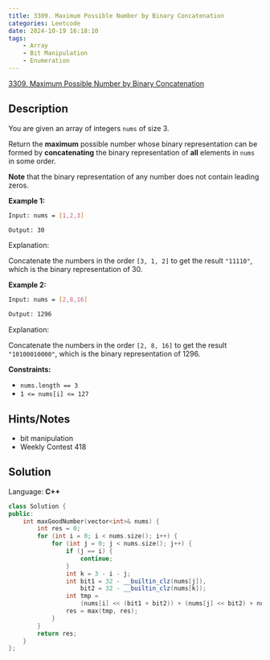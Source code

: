 ```yaml
---
title: 3309. Maximum Possible Number by Binary Concatenation
categories: Leetcode
date: 2024-10-19 16:18:10
tags:
    - Array
    - Bit Manipulation
    - Enumeration
---
```


[3309. Maximum Possible Number by Binary Concatenation](https://leetcode.com/problems/maximum-possible-number-by-binary-concatenation/description/)

## Description

You are given an array of integers `nums` of size 3.

Return the **maximum**  possible number whose binary representation can be formed by **concatenating**  the binary representation of **all**  elements in `nums` in some order.

**Note**  that the binary representation of any number does not contain leading zeros.

**Example 1:**

```bash
Input: nums = [1,2,3]

Output: 30
```

Explanation:

Concatenate the numbers in the order `[3, 1, 2]` to get the result `"11110"`, which is the binary representation of 30.

**Example 2:**

```bash
Input: nums = [2,8,16]

Output: 1296
```

Explanation:

Concatenate the numbers in the order `[2, 8, 16]` to get the result `"10100010000"`, which is the binary representation of 1296.

**Constraints:**

- `nums.length == 3`
- `1 <= nums[i] <= 127`

## Hints/Notes

- bit manipulation
- Weekly Contest 418

## Solution

Language: **C++**

```C++
class Solution {
public:
    int maxGoodNumber(vector<int>& nums) {
        int res = 0;
        for (int i = 0; i < nums.size(); i++) {
            for (int j = 0; j < nums.size(); j++) {
                if (j == i) {
                    continue;
                }
                int k = 3 - i - j;
                int bit1 = 32 - __builtin_clz(nums[j]),
                    bit2 = 32 - __builtin_clz(nums[k]);
                int tmp =
                    (nums[i] << (bit1 + bit2)) + (nums[j] << bit2) + nums[k];
                res = max(tmp, res);
            }
        }
        return res;
    }
};
```
